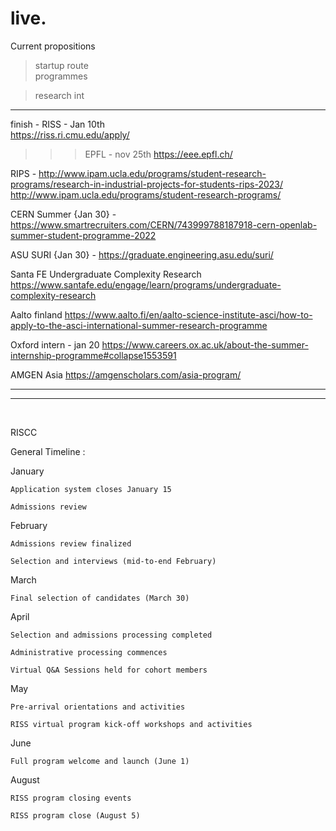 # live.

Current propositions 


> startup route  
programmes

> research int 

---

finish -
RISS - Jan 10th  
https://riss.ri.cmu.edu/apply/

>>> EPFL - nov 25th 
https://eee.epfl.ch/

RIPS - 
http://www.ipam.ucla.edu/programs/student-research-programs/research-in-industrial-projects-for-students-rips-2023/
http://www.ipam.ucla.edu/programs/student-research-programs/

CERN Summer {Jan 30} - 
https://www.smartrecruiters.com/CERN/743999788187918-cern-openlab-summer-student-programme-2022

ASU SURI {Jan 30} - 
https://graduate.engineering.asu.edu/suri/

Santa FE Undergraduate Complexity Research
https://www.santafe.edu/engage/learn/programs/undergraduate-complexity-research

Aalto finland
https://www.aalto.fi/en/aalto-science-institute-asci/how-to-apply-to-the-asci-international-summer-research-programme

Oxford intern - jan 20
https://www.careers.ox.ac.uk/about-the-summer-internship-programme#collapse1553591

AMGEN Asia
https://amgenscholars.com/asia-program/



***
___

</br>

RISCC 


General Timeline :

January

    Application system closes January 15

    Admissions review

February

    Admissions review finalized

    Selection and interviews (mid-to-end February)

March

    Final selection of candidates (March 30)

April

    Selection and admissions processing completed

    Administrative processing commences

    Virtual Q&A Sessions held for cohort members

May

    Pre-arrival orientations and activities

    RISS virtual program kick-off workshops and activities

June

    Full program welcome and launch (June 1)

August

    RISS program closing events

    RISS program close (August 5)

